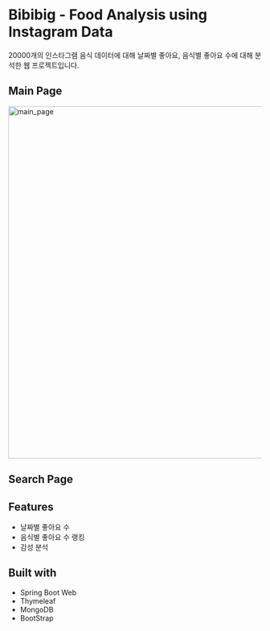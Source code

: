 # Bibibig - Food Analysis using Instagram Data

20000개의 인스타그램 음식 데이터에 대해 날짜별 좋아요, 음식별 좋아요 수에 대해  분석한 웹 프로젝트입니다.

## Main Page

<img width="700" alt="main_page" src="https://user-images.githubusercontent.com/66486860/121661334-1132ed00-cadf-11eb-80b0-46425246d62c.png">

## Search Page



## Features


- 날짜별 좋아요 수
- 음식별 좋아요 수 랭킹
- 감성 분석


## Built with


- Spring Boot Web
- Thymeleaf
- MongoDB
- BootStrap
